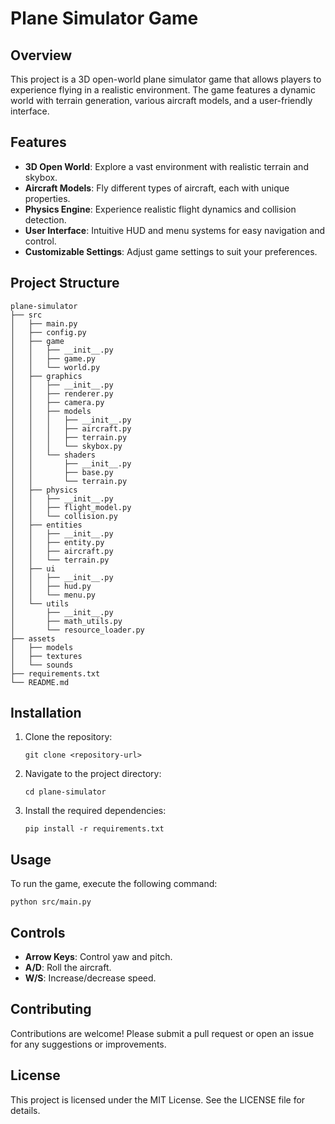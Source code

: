 # Plane Simulator Game

## Overview
This project is a 3D open-world plane simulator game that allows players to experience flying in a realistic environment. The game features a dynamic world with terrain generation, various aircraft models, and a user-friendly interface.

## Features
- **3D Open World**: Explore a vast environment with realistic terrain and skybox.
- **Aircraft Models**: Fly different types of aircraft, each with unique properties.
- **Physics Engine**: Experience realistic flight dynamics and collision detection.
- **User Interface**: Intuitive HUD and menu systems for easy navigation and control.
- **Customizable Settings**: Adjust game settings to suit your preferences.

## Project Structure
```
plane-simulator
├── src
│   ├── main.py
│   ├── config.py
│   ├── game
│   │   ├── __init__.py
│   │   ├── game.py
│   │   └── world.py
│   ├── graphics
│   │   ├── __init__.py
│   │   ├── renderer.py
│   │   ├── camera.py
│   │   ├── models
│   │   │   ├── __init__.py
│   │   │   ├── aircraft.py
│   │   │   ├── terrain.py
│   │   │   └── skybox.py
│   │   └── shaders
│   │       ├── __init__.py
│   │       ├── base.py
│   │       └── terrain.py
│   ├── physics
│   │   ├── __init__.py
│   │   ├── flight_model.py
│   │   └── collision.py
│   ├── entities
│   │   ├── __init__.py
│   │   ├── entity.py
│   │   ├── aircraft.py
│   │   └── terrain.py
│   ├── ui
│   │   ├── __init__.py
│   │   ├── hud.py
│   │   └── menu.py
│   └── utils
│       ├── __init__.py
│       ├── math_utils.py
│       └── resource_loader.py
├── assets
│   ├── models
│   ├── textures
│   └── sounds
├── requirements.txt
└── README.md
```

## Installation
1. Clone the repository:
   ```
   git clone <repository-url>
   ```
2. Navigate to the project directory:
   ```
   cd plane-simulator
   ```
3. Install the required dependencies:
   ```
   pip install -r requirements.txt
   ```

## Usage
To run the game, execute the following command:
```
python src/main.py
```

## Controls
- **Arrow Keys**: Control yaw and pitch.
- **A/D**: Roll the aircraft.
- **W/S**: Increase/decrease speed.

## Contributing
Contributions are welcome! Please submit a pull request or open an issue for any suggestions or improvements.

## License
This project is licensed under the MIT License. See the LICENSE file for details.